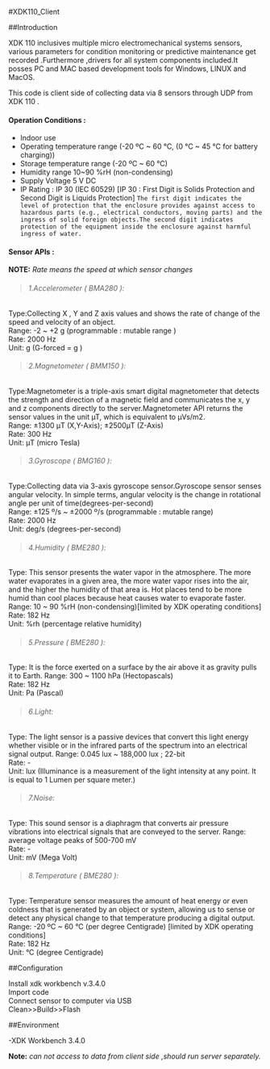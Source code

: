 #XDK110_Client


##Introduction

XDK 110 inclusives multiple micro electromechanical systems sensors, various parameters for condition monitoring or predictive maintenance get recorded .Furthermore ,drivers for all system components included.It posses PC and MAC based development tools for Windows, LINUX and MacOS.

This code is client side of collecting data via 8 sensors through UDP from XDK 110 .

#### Operation Conditions :

* Indoor use
* Operating temperature range (-20 ºC ~ 60 °C, (0 °C ~ 45 °C for battery charging))
* Storage temperature range (-20 ºC ~ 60 °C)
* Humidity range 10~90 %rH (non-condensing)
* Supply Voltage 5 V DC
* IP Rating : IP 30 (IEC 60529) [IP 30 : First Digit is Solids Protection and Second Digit is Liquids Protection]
  `The first digit indicates the level of protection that the enclosure provides against access to hazardous parts (e.g., electrical conductors, moving parts) and the ingress of solid foreign objects.The second digit indicates protection of the equipment inside the enclosure against harmful ingress of water.`
 

#### Sensor APIs :
**NOTE:** *Rate means the speed at which sensor changes*

>###### 1.Accelerometer ( BMA280 ):
   Type:Collecting X , Y and Z axis values and shows the rate of change of the speed and velocity of an object.<br />
   Range: -2 ~ +2 g (programmable : mutable range )<br />
   Rate: 2000 Hz <br />
   Unit: g (G-forced = g )<br />


>###### 2.Magnetometer ( BMM150 ):
   Type:Magnetometer is a triple-axis smart digital magnetometer that detects the strength and direction of a magnetic field and communicates    the x, y and z components directly to the server.Magnetometer API returns the sensor values in the unit µT, which is equivalent to µVs/m2.    <br />
   Range: ±1300 μT (X,Y-Axis); ±2500μT (Z-Axis)<br />
   Rate: 300 Hz<br />
   Unit: μT (micro Tesla)<br />


>###### 3.Gyroscope ( BMG160 ):
   Type:Collecting data via 3-axis gyroscope sensor.Gyroscope sensor senses angular velocity. In simple terms, angular velocity is the            change in rotational angle per unit of time(degrees-per-second)<br />
   Range: ±125 º/s ~ ±2000 º/s (programmable  : mutable range)<br />
   Rate: 2000 Hz<br /> 
   Unit: deg/s (degrees-per-second)<br />


>###### 4.Humidity ( BME280 ): 
   Type: This sensor presents the water vapor in the atmosphere. The more water evaporates in a given area, the more water vapor rises into      the air, and the higher the humidity of that area is. Hot places tend to be more humid than cool places because heat causes water to          evaporate faster.
   Range: 10 ~ 90 %rH (non-condensing)[limited by XDK operating conditions]<br />
   Rate: 182 Hz<br /> 
   Unit: %rh (percentage relative humidity)<br />


>###### 5.Pressure ( BME280 ):
   Type: It is the force exerted on a surface by the air above it as gravity pulls it to Earth. 
   Range: 300 ~ 1100 hPa (Hectopascals)<br />
   Rate: 182 Hz<br /> 
   Unit: Pa (Pascal)<br />

>###### 6.Light:
   Type: The light sensor is a passive devices that convert this light energy whether visible or in the infrared parts of the spectrum into      an electrical signal output.
   Range: 0.045 lux ~ 188,000 lux ; 22-bit<br />
   Rate: -<br />
   Unit: lux (Illuminance is a measurement of the light intensity at any point. It is equal to 1 Lumen per square meter.)<br />


>###### 7.Noise:
   Type: This sound sensor is a diaphragm that converts air pressure vibrations into electrical signals that are conveyed to the server.
   Range: average voltage peaks of 500-700 mV<br />
   Rate: - <br />
   Unit: mV (Mega Volt)<br />


>###### 8.Temperature ( BME280 ):
   Type: Temperature sensor measures the amount of heat energy or even coldness that is generated by an object or system, allowing us to          sense or detect any physical change to that temperature producing a digital output.
   Range: -20 ºC ~ 60 °C (per degree Centigrade) [limited by XDK operating conditions]<br />
   Rate: 182 Hz<br /> 
   Unit: °C (degree Centigrade)<br />


##Configuration

Install xdk workbench v.3.4.0<br /> 
Import code<br />
Connect sensor to computer via USB<br />
Clean>>Build>>Flash<br /> 


##Environment

-XDK Workbench 3.4.0



**Note:** *can not access to data from client side ,should run server separately.* 